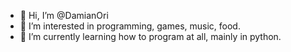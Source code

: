 - 👋 Hi, I’m @DamianOri
- 👀 I’m interested in programming, games, music, food.
- 🌱 I’m currently learning how to program at all, mainly in python.

<!---
DamianOri/DamianOri is a ✨ special ✨ repository because its `README.md` (this file) appears on your GitHub profile.
You can click the Preview link to take a look at your changes.
--->
